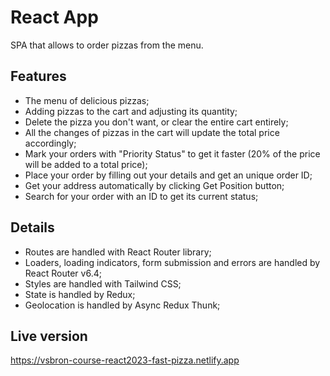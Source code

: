# React App

SPA that allows to order pizzas from the menu.

## Features

- The menu of delicious pizzas;
- Adding pizzas to the cart and adjusting its quantity;
- Delete the pizza you don't want, or clear the entire cart entirely;
- All the changes of pizzas in the cart will update the total price accordingly;
- Mark your orders with "Priority Status" to get it faster (20% of the price will be added to a total price);
- Place your order by filling out your details and get an unique order ID;
- Get your address automatically by clicking Get Position button;
- Search for your order with an ID to get its current status;

## Details

- Routes are handled with React Router library;
- Loaders, loading indicators, form submission and errors are handled by React Router v6.4;
- Styles are handled with Tailwind CSS;
- State is handled by Redux;
- Geolocation is handled by Async Redux Thunk;

## Live version

https://vsbron-course-react2023-fast-pizza.netlify.app
